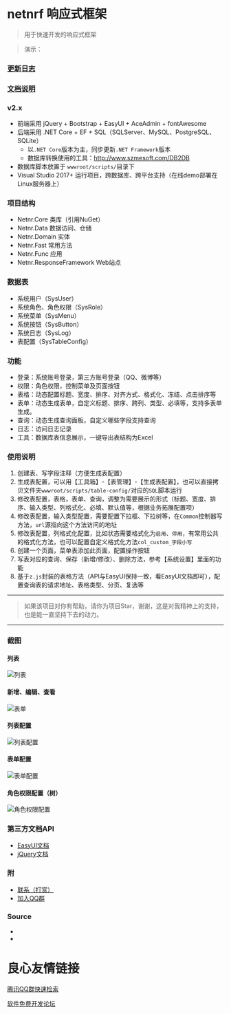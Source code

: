 # netnrf 响应式框架
> 用于快速开发的响应式框架

> 演示： 

### [更新日志](CHANGELOG.md)

### [文档说明](DOCUMENT.md)

### v2.x
- 前端采用 jQuery + Bootstrap + EasyUI + AceAdmin + fontAwesome
- 后端采用 .NET Core + EF + SQL（SQLServer、MySQL、PostgreSQL、SQLite）
    - 以`.NET Core`版本为主，同步更新`.NET Framework`版本
    - 数据库转换使用的工具：http://www.szmesoft.com/DB2DB
- 数据库脚本放置于 `wwwroot/scripts/`目录下
- Visual Studio 2017+ 运行项目，跨数据库、跨平台支持（在线demo部署在Linux服务器上）

### 项目结构
- Netnr.Core 类库（引用NuGet）
- Netnr.Data 数据访问、仓储
- Netnr.Domain 实体
- Netnr.Fast 常用方法
- Netnr.Func 应用
- Netnr.ResponseFramework Web站点

### 数据表
- 系统用户（SysUser）
- 系统角色、角色权限（SysRole）
- 系统菜单（SysMenu）
- 系统按钮（SysButton）
- 系统日志（SysLog）
- 表配置（SysTableConfig）

### 功能
- 登录：系统账号登录，第三方账号登录（QQ、微博等）
- 权限：角色权限，控制菜单及页面按钮
- 表格：动态配置标题、宽度、排序、对齐方式、格式化、冻结、点击排序等
- 表单：动态生成表单，自定义标题、排序、跨列、类型、必填等，支持多表单生成。
- 查询：动态生成查询面板，自定义哪些字段支持查询
- 日志：访问日志记录
- 工具：数据库表信息展示，一键导出表结构为Excel

### 使用说明
1. 创建表、写字段注释（方便生成表配置）
2. 生成表配置，可以用【工具箱】-【表管理】-【生成表配置】，也可以直接拷贝文件夹`wwwroot/scripts/table-config/`对应的`SQL`脚本运行
3. 修改表配置，表格，表单、查询，调整为需要展示的形式（标题、宽度、排序、输入类型、列格式化、必填、默认值等，根据业务拓展配置项）
4. 修改表配置，输入类型配置，需要配置下拉框、下拉树等，在`Common`控制器写方法，`url`源指向这个方法访问的地址
5. 修改表配置，列格式化配置，比如状态需要格式化为`启用`、`停用`，有常用公共的格式化方法，也可以配置自定义格式化方法`col_custom_字段小写`
6. 创建一个页面，菜单表添加此页面，配置操作按钮
7. 写表对应的查询、保存（新增/修改）、删除方法，参考【系统设置】里面的功能
8. 基于`z.js`封装的表格方法（API与EasyUI保持一致，看EasyUI文档即可），配置查询表的请求地址、表格类型、分页、复选等

----------
> 如果该项目对你有帮助，请你为项目Star，谢谢，这是对我精神上的支持，也是能一直坚持下去的动力。

----------

### 截图

#### 列表 

![列表](https://netnr.gitee.io/gs/2018/05/18/403ce7d002.png)

#### 新增、编辑、查看

![表单](https://netnr.gitee.io/gs/2018/05/18/8d25d345b2.png)

#### 列表配置

![列表配置](https://netnr.gitee.io/gs/2018/05/18/13da6572a3.png)

#### 表单配置

![表单配置](https://netnr.gitee.io/gs/2018/05/18/0c98ee578c.png)

#### 角色权限配置（树）

![角色权限配置](https://netnr.gitee.io/gs/2018/08/16/31a55cac78.png)

### 第三方文档API
- [EasyUI文档](http://u.720life.cn/g/8f8077fe2068979963f633bf75f78589dbc1f3f2a5efcd98b4175b913c7103a889efd289033e7a0de3dfd3cff68bd71f) 
- [jQuery文档](http://u.720life.cn/g/8f8077fe2068979963f633bf75f785898f73715e8686cc3a8f54d52f053acd19088da5c2f9e08032a3008ca81c1d984f) 

### 附
- [联系（打赏）](http://u.720life.cn/g/bb5a4b5d6aadda3c40ba82e1c4878dd285d5a0859f5eacddad94e3b4ed491462) 
- [加入QQ群](http://u.720life.cn/g/2161fefda279a0b09b13f7711dd877f77446b6d2ef583156f958b9e5cec01f00f115e4efded787a74333ef657e35eb5dfd7213654f0355e91d6699fcb65e0701f3ae045ad8797ffe3f4efb2e47833b70) 

### Source
-  
-  


 # 良心友情链接

[腾讯QQ群快速检索](http://u.720life.cn/s/8cf73f7c)

[软件免费开发论坛](http://u.720life.cn/s/bbb01dc0)